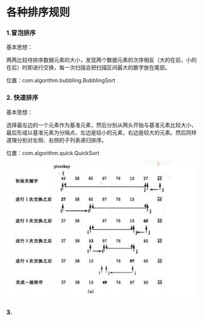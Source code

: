各种排序规则
====

### 1.冒泡排序

基本思想：

两两比较待排序数据元素的大小，发现两个数据元素的次序相反（大的在前，小的在后）时即进行交换，每一次扫描会把扫描区间最大的数字放在尾部。

位置：com.algorithm.bubbling.BubblingSort

### 2. 快速排序

基本思想：

选择最左边的一个元素作为基准元素，然后分别从两头开始与基准元素比较大小，最后形成以基准元素为分隔点，左边是较小的元素，右边是较大的元素。然后同样道理分别对左侧、右侧的子列表递归排序。

位置：com.algorithm.quick.QuickSort

![image](img/Snip20160606_118.png)

### 3. 